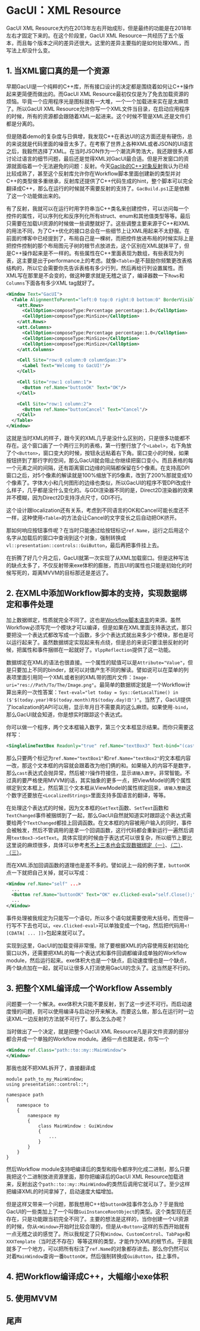 # GacUI：XML Resource

GacUI XML Resource大约在2013年左右开始成形，但是最终的功能是在2018年左右才固定下来的。在这个阶段里，GacUI XML Resource一共经历了五个版本，而且每个版本之间的差异还很大。这里的差异主要指的是如何处理XML，而写法上却没什么变。

## 1. 当XML窗口真的是一个资源

早期GacUI是一个纯粹的C++库，所有接口设计的决定都是围绕着如何让C++操作起来更简便而做出的。而GacUI XML Resource最初仅仅是为了免去加载资源的烦恼。毕竟一个应用程序光是图标就有一大堆，一个一个加载进来实在是太麻烦了。所以GacUI XML Resource允许你写一个XML文件当目录，在启动应用程序的时候，所有的资源都会跟随着XML一起进来。这个时候不管是XML还是文件们都是分离的。

但是随着demo的复杂度与日俱增，我发现C++在表达UI的这方面还是有硬伤，总的来说就是代码里面的噪音太多了。在考察了世界上各种XML或者JSON的UI语言之后，我毅然选择了XML。在当时JSON作为一个潮流声势浩大，我还跟很多人都讨论过语言的细节问题，最后还是觉得XML对GacUI最合适。但是开发窗口的资源就面临着一个无法避免的问题：反射。今天[Gaclib的C++对象反射](https://github.com/vczh-libraries/VlppReflection)我认为已经比较成熟了，甚至这个反射库允许你在Workflow脚本里面创建新的类型并对C++的类型做多重继承，反射库还提供了C++代码生成的hint，整个脚本可以完全翻译成C++，那么在运行的时候就不需要反射的支持了。`GacBuild.ps1`正是依赖了这一个功能做出来的。

有了反射，我就可以在运行时用字符串当C++类名来创建控件，可以访问每一个控件的属性，可以序列化和反序列化所有struct、enum和其他值类型等等。最后只需要在加载UI资源的时候做一些调整就好了。这些调整主要来源于C++和XML的用法不同，为了C++优化的接口总会在一些细节上让XML用起来不太舒服。在前面的博客中已经提到了，布局自己是一棵树，而把控件放进布局的时候实际上是把控件控制的那个布局图元子树的根节点放进去，这个区别在XML就抹平了，但是C++操作起来是不一样的。有些属性在C++里面表现为数组，有些表现为列表，这主要是出于performance上的考虑。就像`<Table>`是不鼓励你频繁更改表格结构的，所以它会需要你先告诉表格有多少行列，然后再给行列设置属性。而XML写在那里是不会变的，做这种要求就是无稽之谈了，编译器数一下`Rows`和`Columns`下面各有多少XML tag就好了。

```XML
<Window Text="GacUI">
  <Table AlignmentToParent="left:0 top:0 right:0 bottom:0" BorderVisible="true" CellPadding="5" MinSizeLimitation="LimitToElementAndChildren">
    <att.Rows>
      <CellOption>composeType:Percentage percentage:1.0</CellOption>
      <CellOption>composeType:MinSize</CellOption>
    </att.Rows>
    <att.Columns>
      <CellOption>composeType:Percentage percentage:1.0</CellOption>
      <CellOption>composeType:MinSize</CellOption>
      <CellOption>composeType:MinSize</CellOption>
    </att.Columns>

    <Cell Site="row:0 column:0 columnSpan:3">
      <Label Text="Welcomg to GacUI!"/>
    </Cell>

    <Cell Site="row:1 column:1">
      <Button ref.Name="buttonOK" Text="OK"/>
    </Cell>

    <Cell Site="row:1 column:2">
      <Button ref.Name="buttonCancel" Text="Cancel"/>
    </Cell>
  </Table>
</Window>
```

这就是当时XML的样子，跟今天的XML几乎是没什么区别的，只是很多功能都不存在。这个窗口画了一个两行三列的表格，第一行整行放了个`<Label>`，右下角放了个`<Button>`，窗口变大的时候，按钮永远粘着右下角。窗口变小的时候，如果按钮挤到了那行字的空间，那么GacUI就会阻止你继续把窗口变小。而且表格的每一个元素之间的间隔，还有距离窗口边缘的间隔都保留在5个像素。在支持高DPI窗口之后，对5个像素的解读就是100%缩放下的5像素，改到了200%那就变成10个像素了。字体大小和几何图形的边缘也类似，所以GacUI的程序不管DPI改成什么样子，几乎都是没什么变化的。与GDI渲染器不同的是，Direct2D渲染器的效果并不模糊，因为Direct2D支持浮点尺寸，GDI不行。

这个设计跟localization还有关系，考虑到不同语言的OK和Cancel可能长度还不一样，这种使用`<Table>`的方法会让Cancel的文字变长之后自动把OK挤开。

那如何响应按钮事件呢？在当时只能通过给按钮标记`ref.Name`，运行之后用这个名字从加载后的窗口中查询到这个对象，强制转换成`vl::presentation::controls::GuiButton`，最后再把事件挂上去。

在折腾了好几个月之后，GacUI就第一次实现了从XML加载窗口。但是这种写法的缺点太多了，不仅反射带来exe体积的膨胀，而且UI的属性也只能是初始化的时候写死的，距离MVVM的目标那还是差远了。

## 2. 在XML中添加Workflow脚本的支持，实现数据绑定和事件处理

加上数据绑定，性质就完全不同了。这也是[Workflow脚本语言](https://github.com/vczh-libraries/Workflow)的来源。虽然Workflow必须写完一个模块才可以编译，但是如果在XML里面支持表达式，那只要把没一个表达式都改写成一个函数，多少个表达式就出来多少个模块，那也是可以运行起来了。虽然数据绑定实现起来有点绕，但是总的来说只要注册反射的时候，把属性和事件捆绑在一起就好了。`VlppReflection`提供了这一功能。

数据绑定在XML的语法也很直接。一个属性的赋值可以是`Attribute="Value"`，但是只要加上不同的binder，就可以对值产生不同的解读。譬如说可以在菜单的列表项里面引用同一个XML或者别的XML带的图片文件：`Image-uri="res://Path/To/The/Image.png"`。最简单的数据绑定就是一个Workflow计算出来的一次性答案：`Text-eval="let today = Sys::GetLocalTime() in ($'$(today.year)年$(today.month)月$(today.day)日')"`。当然了，GacUI提供了localization的API可以用，显示年月日不需要真的这么麻烦。如果使用`-bind`，那么GacUI就会知道，你是想实时跟踪这个表达式。

你可以做一个程序，两个文本框输入数字，第三个文本框显示结果。而你只需要这样写：

```XML
<SinglelineTextBox Readonly="true" ref.Name="textBox3" Text-bind="(cast int textBox1.Text) + (cast int textBox2.Text) ?? '请输入整数'">
```

那么只要两个标记为`ref.Name="textBox1"`和`ref.Name="textBox2"`的文本框内容一改，那这个文本框的内容就会跟着改为他们俩的和。如果输入的内容不是数字，那么`cast`表达式会抛异常，然后被`??`操作符接住，显示`请输入数字`。非常智能。不过真的要严格使用MVVM的话，其实抽象的更多一点，把ViewModel的两个属性绑定到文本框上，然后第三个文本框从ViewModel的属性绑定回来，`请输入整数`这个数字还要放在`<LocalizedStrings>`里面支持多国语言的翻译，等等。

在处理这个表达式的时候，因为文本框的`GetText`函数、`SetText`函数和`TextChanged`事件被捆绑到了一起，那么GacUI自然就知道实时跟踪这个表达式需要给两个`TextChanged`都挂上回调函数。在文本框的内容被用户输入的同时，事件会被触发，然后不管调用的是拿一个回调函数，这行代码都会重新运行一遍然后调用`textBox3->SetText`。具体实现的时候由于表达式可以很复杂，所以细节上要比这里说的麻烦很多，具体可以参考[考不上三本也会实现数据绑定（一）](https://zhuanlan.zhihu.com/p/26855349)、[（二）](https://zhuanlan.zhihu.com/p/27111228)、[（三）](https://zhuanlan.zhihu.com/p/63909344)。

而在XML添加回调函数的道理也是差不多的。譬如说上一段的例子里，`buttonOK`点一下就把自己关掉，就可以写成：

```XML
<Window ref.Name="self" ...>
  ...
  <Button ref.Name="buttonOK" Text="OK" ev.Clicked-eval="self.Close();"/>
  ...
</Window>
```

事件处理被我规定为只能写一个语句，所以多个语句就需要使用大括号。而觉得一行写不下去也可以，`<ev.Clicked-eval>`可以单独变成一个tag，然后把代码用`<![CDATA[ ... ]]>`包起来就可以了。

实现到这里，GacUI的加载变得非常慢。除了要根据XML的内容使用反射初始化窗口以外，还需要把XML的每一个表达式和事件回调都编译成单独的Workflow module，然后运行起来。exe体积大也是一个缺点，启动速度慢也是一个缺点，两个缺点加在一起，就可以让很多人打消使用GacUI的念头了。这当然是不行的。

## 3. 把整个XML编译成一个Workflow Assembly

问题要一个一个解决。exe体积大只能不要反射，到了这一步还不可行。而启动速度慢的问题，则可以使用编译与启动分开来解决。而要这么做，那么在运行时一边读XML一边反射的方法就不可行了。那么怎么办呢？

当时做出了一个决定，就是把整个GacUI XML Resource凡是非文件资源的部分都合并成一个单独的Workflow module。通俗一点也就是说，你写一个

```XML
<Window ref.Class="path::to::my::MainWindow">
</Window>
```

那我也就不把XML拆开了，直接翻译成

```Workflow
module path_to_my_MainWindow;
using presentation::control::*;

namespace path
{
    namespace to
    {
        namespace my
        {
            class MainWindow : GuiWindow
            {
                ...
            }
        }
    }
}
```

然后Workflow module支持吧编译后的类型和指令都序列化成二进制，那么只要我把这个二进制放进资源里面，那你把编译后的GacUI XML Resource加载进来，反射出这个`path::to::my::MainWindow`的类然后调用它就可以了。至少这样把编译XML的时间拿掉了，启动速度大幅增加。

但是这样又带来一个问题，那我想用C++给`buttonOK`挂事件怎么办？于是我给GacUI的一些类加上了一个叫做`GuiInstanceRootObject`的类型。这个类型现在还存在，只是功能跟当初完全不同了。主要的想法是这样的，当你创建一个UI资源的时候，你从`<Window>`开始时比较合理的，但是从`<Button>`这样的东西开始就有一点无稽之谈的感觉了。所以我规定了只有`Window`、`CustomControl`、`TabPage`和`XXXTemplate`（当时还不存在）等等这样的类型，才能作为XML的根节点。于是我就多了一个地方，可以把所有标注了`ref.Name`的对象都存进去。那么你仍然可以对着`MainWindow`查询一番`buttonOK`，然后强制转换成`GuiButton`，挂上事件。

## 4. 把Workflow编译成C++，大幅缩小exe体积

## 5. 使用MVVM

## 尾声
